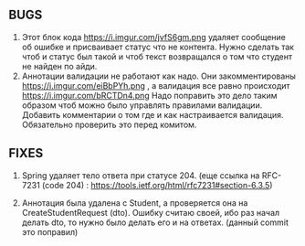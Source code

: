 ## BUGS
1. Этот блок кода https://i.imgur.com/jvfS6gm.png 
удаляет сообщение об ошибке и присваивает статус что не контента. 
Нужно сделать так чтоб и статус был такой и чтоб текст возвращался о том что студент не найден по айди.
2. Аннотации валидации не работают как надо. 
Они закомментированы https://i.imgur.com/eiBbPYh.png , 
а валидация все равно происходит https://i.imgur.com/bRCTDn4.png 
Надо поправить это дело таким образом чтоб можно было управлять правилами валидации. 
Добавить комментарии о том где и как настраивается валидация. Обязательно проверить это перед комитом.

## FIXES

1. Spring удаляет тело ответа при статусе 204.
(еще ссылка на RFC-7231 (code 204) : https://tools.ietf.org/html/rfc7231#section-6.3.5)

2. Аннотация была удалена с Student, а проверяется она на CreateStudentRequest (dto).
Ошибку считаю своей, ибо раз начал делать dto, то нужно было делать его и на ответах. (данный commit это поправил)
